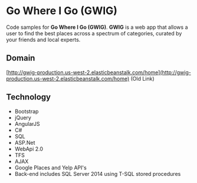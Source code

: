 Go Where I Go (GWIG)
======
Code samples for **Go Where I Go (GWIG)**. **GWIG** is a web app that allows a user to find the best places across a spectrum of categories, curated by your friends and local experts.

## Domain
[http://gwig-production.us-west-2.elasticbeanstalk.com/home](http://gwig-production.us-west-2.elasticbeanstalk.com/home) (Old Link)

## Technology
* Bootstrap
* jQuery
* AngularJS
* C#
* SQL
* ASP.Net
* WebApi 2.0
* TFS
* AJAX
* Google Places and Yelp API's
* Back-end includes SQL Server 2014 using T-SQL stored procedures
